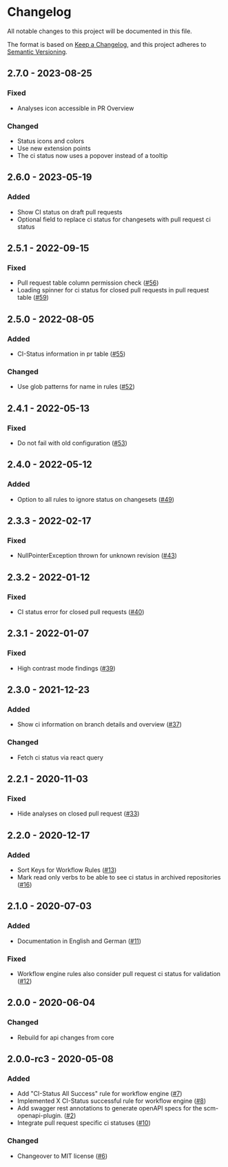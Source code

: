 # Changelog
All notable changes to this project will be documented in this file.

The format is based on [Keep a Changelog](https://keepachangelog.com/en/1.0.0/),
and this project adheres to [Semantic Versioning](https://semver.org/spec/v2.0.0.html).

## 2.7.0 - 2023-08-25
### Fixed
- Analyses icon accessible in PR Overview

### Changed
- Status icons and colors
- Use new extension points
- The ci status now uses a popover instead of a tooltip

## 2.6.0 - 2023-05-19
### Added
- Show CI status on draft pull requests
- Optional field to replace ci status for changesets with pull request ci status

## 2.5.1 - 2022-09-15
### Fixed
- Pull request table column permission check ([#56](https://github.com/scm-manager/scm-ci-plugin/pull/56))
- Loading spinner for ci status for closed pull requests in pull request table ([#59](https://github.com/scm-manager/scm-ci-plugin/pull/59))

## 2.5.0 - 2022-08-05
### Added
- CI-Status information in pr table ([#55](https://github.com/scm-manager/scm-ci-plugin/pull/55))

### Changed
- Use glob patterns for name in rules ([#52](https://github.com/scm-manager/scm-ci-plugin/pull/52))

## 2.4.1 - 2022-05-13
### Fixed
- Do not fail with old configuration ([#53](https://github.com/scm-manager/scm-ci-plugin/pull/53))

## 2.4.0 - 2022-05-12
### Added
- Option to all rules to ignore status on changesets ([#49](https://github.com/scm-manager/scm-ci-plugin/pull/49))

## 2.3.3 - 2022-02-17
### Fixed
- NullPointerException thrown for unknown revision ([#43](https://github.com/scm-manager/scm-ci-plugin/pull/43))

## 2.3.2 - 2022-01-12
### Fixed
- CI status error for closed pull requests ([#40](https://github.com/scm-manager/scm-ci-plugin/pull/40))

## 2.3.1 - 2022-01-07
### Fixed
- High contrast mode findings ([#39](https://github.com/scm-manager/scm-ci-plugin/pull/39))

## 2.3.0 - 2021-12-23
### Added
- Show ci information on branch details and overview ([#37](https://github.com/scm-manager/scm-ci-plugin/pull/37))

### Changed
- Fetch ci status via react query

## 2.2.1 - 2020-11-03
### Fixed
- Hide analyses on closed pull request ([#33](https://github.com/scm-manager/scm-ci-plugin/pull/33))

## 2.2.0 - 2020-12-17
### Added
- Sort Keys for Workflow Rules ([#13](https://github.com/scm-manager/scm-ci-plugin/pull/13))
- Mark read only verbs to be able to see ci status in archived repositories ([#16](https://github.com/scm-manager/scm-ci-plugin/pull/16))

## 2.1.0 - 2020-07-03
### Added
- Documentation in English and German ([#11](https://github.com/scm-manager/scm-ci-plugin/pull/11))

### Fixed
- Workflow engine rules also consider pull request ci status for validation ([#12](https://github.com/scm-manager/scm-ci-plugin/pull/12))

## 2.0.0 - 2020-06-04
### Changed
- Rebuild for api changes from core

## 2.0.0-rc3 - 2020-05-08
### Added
- Add "CI-Status All Success" rule for workflow engine ([#7](https://github.com/scm-manager/scm-ci-plugin/pull/7))
- Implemented X CI-Status successful rule for workflow engine ([#8](https://github.com/scm-manager/scm-ci-plugin/pull/8))
- Add swagger rest annotations to generate openAPI specs for the scm-openapi-plugin. ([#2](https://github.com/scm-manager/scm-ci-plugin/pull/5))
- Integrate pull request specific ci statuses ([#10](https://github.com/scm-manager/scm-ci-plugin/pull/10))

### Changed
- Changeover to MIT license ([#6](https://github.com/scm-manager/scm-ci-plugin/pull/6))

